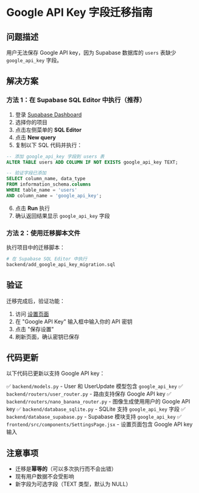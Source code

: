 # Google API Key 字段迁移指南

## 问题描述

用户无法保存 Google API key，因为 Supabase 数据库的 `users` 表缺少 `google_api_key` 字段。

## 解决方案

### 方法 1：在 Supabase SQL Editor 中执行（推荐）

1. 登录 [Supabase Dashboard](https://supabase.com/dashboard)
2. 选择你的项目
3. 点击左侧菜单的 **SQL Editor**
4. 点击 **New query**
5. 复制以下 SQL 代码并执行：

```sql
-- 添加 google_api_key 字段到 users 表
ALTER TABLE users ADD COLUMN IF NOT EXISTS google_api_key TEXT;

-- 验证字段已添加
SELECT column_name, data_type 
FROM information_schema.columns 
WHERE table_name = 'users' 
AND column_name = 'google_api_key';
```

6. 点击 **Run** 执行
7. 确认返回结果显示 `google_api_key` 字段

### 方法 2：使用迁移脚本文件

执行项目中的迁移脚本：

```bash
# 在 Supabase SQL Editor 中执行
backend/add_google_api_key_migration.sql
```

## 验证

迁移完成后，验证功能：

1. 访问 [设置页面](https://ai-notebook-production.vercel.app/settings)
2. 在 "Google API Key" 输入框中输入你的 API 密钥
3. 点击 "保存设置"
4. 刷新页面，确认密钥已保存

## 代码更新

以下代码已更新以支持 Google API key：

✅ `backend/models.py` - User 和 UserUpdate 模型包含 `google_api_key`
✅ `backend/routers/user_router.py` - 路由支持保存 Google API key
✅ `backend/routers/nano_banana_router.py` - 图像生成使用用户的 Google API key
✅ `backend/database_sqlite.py` - SQLite 支持 `google_api_key` 字段
✅ `backend/database_supabase.py` - Supabase 模块支持 `google_api_key`
✅ `frontend/src/components/SettingsPage.jsx` - 设置页面包含 Google API key 输入

## 注意事项

- 迁移是**幂等的**（可以多次执行而不会出错）
- 现有用户数据不会受影响
- 新字段为可选字段（TEXT 类型，默认为 NULL）

